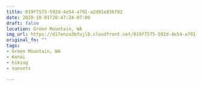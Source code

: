 ```yaml
---
title: 019f7575-592d-4e54-a791-a2d91e836f02
date: 2020-10-01T20:47:24-07:00
draft: false
location: Green Mountain, WA
img_url: https://d17enza3bfujl8.cloudfront.net/019f7575-592d-4e54-a791-a2d91e836f02.jpg
original_fn: ""
tags:
- Green Mountain, WA
- Kenai
- hiking
- sunsets

---
```

